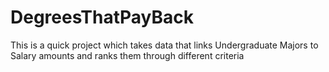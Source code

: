 # DegreesThatPayBack
This is a quick project which takes data that links Undergraduate Majors to Salary amounts and ranks them through different criteria
